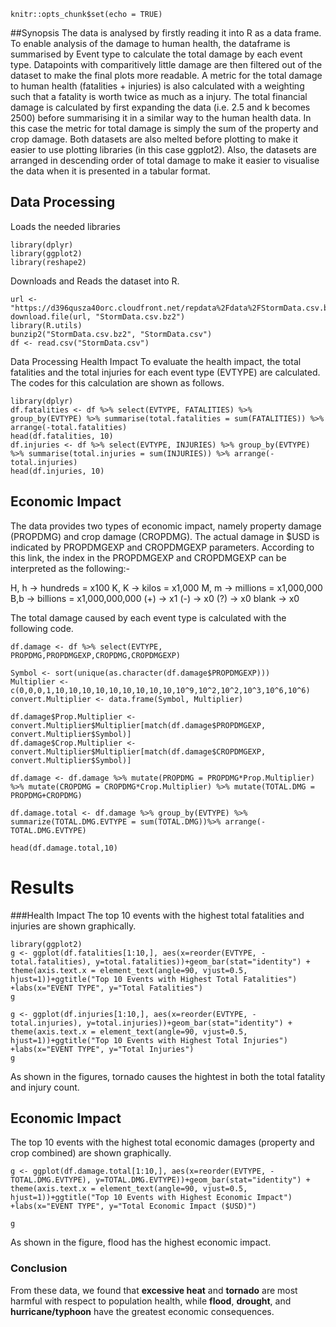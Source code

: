 
```{r setup, include=FALSE}
knitr::opts_chunk$set(echo = TRUE)
```



##Synopsis
The data is analysed by firstly reading it into R as a data frame. To enable analysis of the damage to human health, the dataframe is summarised by Event type to calculate the total damage by each event type. Datapoints with comparitively little damage are then filtered out of the dataset to make the final plots more readable. A metric for the total damage to human health (fatalities + injuries) is also calculated with a weighting such that a fatality is worth twice as much as a injury. The total financial damage is calculated by first expanding the data (i.e. 2.5 and k becomes 2500) before summarising it in a similar way to the human health data. In this case the metric for total damage is simply the sum of the property and crop damage. Both datasets are also melted before plotting to make it easier to use plotting libraries (in this case ggplot2). Also, the datasets are arranged in descending order of total damage to make it easier to visualise the data when it is presented in a tabular format.

## Data Processing
Loads the needed libraries
```{r}
library(dplyr)
library(ggplot2)
library(reshape2)
```

Downloads and Reads the dataset into R.
```{r cache=TRUE}
url <- "https://d396qusza40orc.cloudfront.net/repdata%2Fdata%2FStormData.csv.bz2"
download.file(url, "StormData.csv.bz2")
library(R.utils)
bunzip2("StormData.csv.bz2", "StormData.csv")
df <- read.csv("StormData.csv")
```
Data Processing
Health Impact
To evaluate the health impact, the total fatalities and the total injuries for each event type (EVTYPE) are calculated. The codes for this calculation are shown as follows.
```{r}
library(dplyr)
df.fatalities <- df %>% select(EVTYPE, FATALITIES) %>% group_by(EVTYPE) %>% summarise(total.fatalities = sum(FATALITIES)) %>% arrange(-total.fatalities)
head(df.fatalities, 10)
df.injuries <- df %>% select(EVTYPE, INJURIES) %>% group_by(EVTYPE) %>% summarise(total.injuries = sum(INJURIES)) %>% arrange(-total.injuries)
head(df.injuries, 10)
```

## Economic Impact
The data provides two types of economic impact, namely property damage (PROPDMG) and crop damage (CROPDMG). The actual damage in $USD is indicated by PROPDMGEXP and CROPDMGEXP parameters. According to this link, the index in the PROPDMGEXP and CROPDMGEXP can be interpreted as the following:-

H, h -> hundreds = x100
K, K -> kilos = x1,000
M, m -> millions = x1,000,000
B,b -> billions = x1,000,000,000
(+) -> x1
(-) -> x0
(?) -> x0
blank -> x0

The total damage caused by each event type is calculated with the following code.
```{r}
df.damage <- df %>% select(EVTYPE, PROPDMG,PROPDMGEXP,CROPDMG,CROPDMGEXP)

Symbol <- sort(unique(as.character(df.damage$PROPDMGEXP)))
Multiplier <- c(0,0,0,1,10,10,10,10,10,10,10,10,10,10^9,10^2,10^2,10^3,10^6,10^6)
convert.Multiplier <- data.frame(Symbol, Multiplier)

df.damage$Prop.Multiplier <- convert.Multiplier$Multiplier[match(df.damage$PROPDMGEXP, convert.Multiplier$Symbol)]
df.damage$Crop.Multiplier <- convert.Multiplier$Multiplier[match(df.damage$CROPDMGEXP, convert.Multiplier$Symbol)]

df.damage <- df.damage %>% mutate(PROPDMG = PROPDMG*Prop.Multiplier) %>% mutate(CROPDMG = CROPDMG*Crop.Multiplier) %>% mutate(TOTAL.DMG = PROPDMG+CROPDMG)

df.damage.total <- df.damage %>% group_by(EVTYPE) %>% summarize(TOTAL.DMG.EVTYPE = sum(TOTAL.DMG))%>% arrange(-TOTAL.DMG.EVTYPE) 

head(df.damage.total,10)
```
# Results
###Health Impact
The top 10 events with the highest total fatalities and injuries are shown graphically.
```{r}
library(ggplot2)
g <- ggplot(df.fatalities[1:10,], aes(x=reorder(EVTYPE, -total.fatalities), y=total.fatalities))+geom_bar(stat="identity") + theme(axis.text.x = element_text(angle=90, vjust=0.5, hjust=1))+ggtitle("Top 10 Events with Highest Total Fatalities") +labs(x="EVENT TYPE", y="Total Fatalities")
g
```

```{r}
g <- ggplot(df.injuries[1:10,], aes(x=reorder(EVTYPE, -total.injuries), y=total.injuries))+geom_bar(stat="identity") + theme(axis.text.x = element_text(angle=90, vjust=0.5, hjust=1))+ggtitle("Top 10 Events with Highest Total Injuries") +labs(x="EVENT TYPE", y="Total Injuries")
g
```
As shown in the figures, tornado causes the hightest in both the total fatality and injury count.

## Economic Impact
The top 10 events with the highest total economic damages (property and crop combined) are shown graphically.
```{r}
g <- ggplot(df.damage.total[1:10,], aes(x=reorder(EVTYPE, -TOTAL.DMG.EVTYPE), y=TOTAL.DMG.EVTYPE))+geom_bar(stat="identity") + theme(axis.text.x = element_text(angle=90, vjust=0.5, hjust=1))+ggtitle("Top 10 Events with Highest Economic Impact") +labs(x="EVENT TYPE", y="Total Economic Impact ($USD)")

g
```
As shown in the figure, flood has the highest economic impact.

### Conclusion  
From these data, we found that **excessive heat** and **tornado** are most harmful with respect to population health, while **flood**, **drought**, and **hurricane/typhoon** have the greatest economic consequences.
